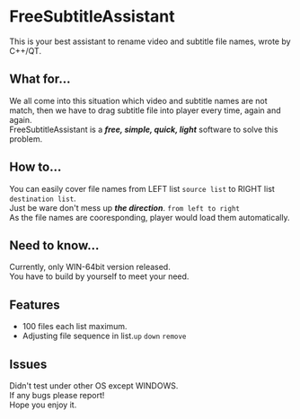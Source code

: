 # FreeSubtitleAssistant
This is your best assistant to rename video and subtitle file names, wrote by C++/QT.

##  What for...
We all come into this situation which video and subtitle names are not match, then we have to drag subtitle file into player every time, again and again. <br>
FreeSubtitleAssistant is a ***free, simple, quick, light*** software to solve this problem.<br>

## How to...
You can easily cover file names from LEFT list `source list` to RIGHT list `destination list`.<br>
Just be ware don't mess up ***the direction***. `from left to right`<br>
As the file names are cooresponding, player would load them automatically.

## Need to know...
Currently, only WIN-64bit version released.<br>
You have to build by yourself to meet your need.

## Features
* 100 files each list maximum.
* Adjusting file sequence in list.`up` `down` `remove`

## Issues
Didn't test under other OS except WINDOWS.<br>
If any bugs please report!<br>
Hope you enjoy it.

